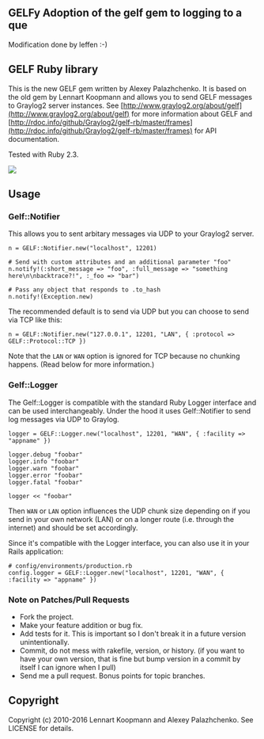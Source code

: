 ## GELFy Adoption of the gelf gem to logging to a que
Modification done by leffen :-)

## GELF Ruby library

This is the new GELF gem written by Alexey Palazhchenko. It is based on the old gem by Lennart Koopmann and allows you to send GELF messages to Graylog2 server instances. See [http://www.graylog2.org/about/gelf](http://www.graylog2.org/about/gelf) for more information about GELF and [http://rdoc.info/github/Graylog2/gelf-rb/master/frames](http://rdoc.info/github/Graylog2/gelf-rb/master/frames) for API documentation.

Tested with Ruby 2.3.

![](https://travis-ci.org/Graylog2/gelf-rb.png?branch=master)

## Usage
### Gelf::Notifier

This allows you to sent arbitary messages via UDP to your Graylog2 server.

    n = GELF::Notifier.new("localhost", 12201)

    # Send with custom attributes and an additional parameter "foo"
    n.notify!(:short_message => "foo", :full_message => "something here\n\nbacktrace?!", :_foo => "bar")

    # Pass any object that responds to .to_hash
    n.notify!(Exception.new)

The recommended default is to send via UDP but you can choose to send via TCP like this:

    n = GELF::Notifier.new("127.0.0.1", 12201, "LAN", { :protocol => GELF::Protocol::TCP })

Note that the `LAN` or `WAN` option is ignored for TCP because no chunking happens. (Read below for more information.)

### Gelf::Logger

The Gelf::Logger is compatible with the standard Ruby Logger interface and can be used interchangeably.
Under the hood it uses Gelf::Notifier to send log messages via UDP to Graylog.

    logger = GELF::Logger.new("localhost", 12201, "WAN", { :facility => "appname" })

    logger.debug "foobar"
    logger.info "foobar"
    logger.warn "foobar"
    logger.error "foobar"
    logger.fatal "foobar"

    logger << "foobar"

Then `WAN` or `LAN` option influences the UDP chunk size depending on if you send in your own
network (LAN) or on a longer route (i.e. through the internet) and should be set accordingly.

Since it's compatible with the Logger interface, you can also use it in your Rails application:

    # config/environments/production.rb
    config.logger = GELF::Logger.new("localhost", 12201, "WAN", { :facility => "appname" })

### Note on Patches/Pull Requests

* Fork the project.
* Make your feature addition or bug fix.
* Add tests for it. This is important so I don't break it in a future version unintentionally.
* Commit, do not mess with rakefile, version, or history.
  (if you want to have your own version, that is fine but bump version in a commit by itself I can ignore when I pull)
* Send me a pull request. Bonus points for topic branches.

## Copyright

Copyright (c) 2010-2016 Lennart Koopmann and Alexey Palazhchenko. See LICENSE for details.
